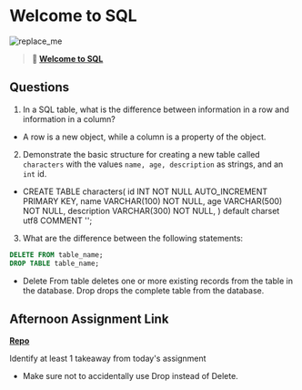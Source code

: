 # Welcome to SQL

![replace_me](https://codeworks.blob.core.windows.net/public/assets/img/illustrations/placeholder.svg)

> **📖 [Welcome to SQL](https://codeworksacademy.com/fs-student-guide/resources/wk11/01-MySQL-GettingStarted)**

## Questions

1. In a SQL table, what is the difference between information in a row and information in a column?
- A row is a new object, while a column is a property of the object.

2. Demonstrate the basic structure for creating a new table called `characters` with the values `name, age, description` as strings, and an `int` id.

- CREATE TABLE characters(
  id INT NOT NULL AUTO_INCREMENT PRIMARY KEY,
  name VARCHAR(100) NOT NULL,
  age VARCHAR(500) NOT NULL,
  description VARCHAR(300) NOT NULL,
) default charset utf8 COMMENT '';

3. What are the difference between the following statements: 
```sql
DELETE FROM table_name;
DROP TABLE table_name;
```
- Delete From table deletes one or more existing records from the table in the database. Drop drops the complete table from the database.
## Afternoon Assignment Link

**[Repo](https://github.com/josuehdz0/checkpoint7allspice)**

Identify at least 1 takeaway from today's assignment
- Make sure not to accidentally use Drop instead of Delete. 